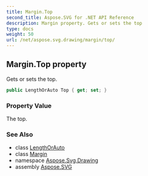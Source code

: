 ```yaml
---
title: Margin.Top
second_title: Aspose.SVG for .NET API Reference
description: Margin property. Gets or sets the top
type: docs
weight: 50
url: /net/aspose.svg.drawing/margin/top/
---
```

## Margin.Top property

Gets or sets the top.

```csharp
public LengthOrAuto Top { get; set; }
```

### Property Value

The top.

### See Also

* class [LengthOrAuto](../../lengthorauto/)
* class [Margin](../)
* namespace [Aspose.Svg.Drawing](../../margin/)
* assembly [Aspose.SVG](../../../)
